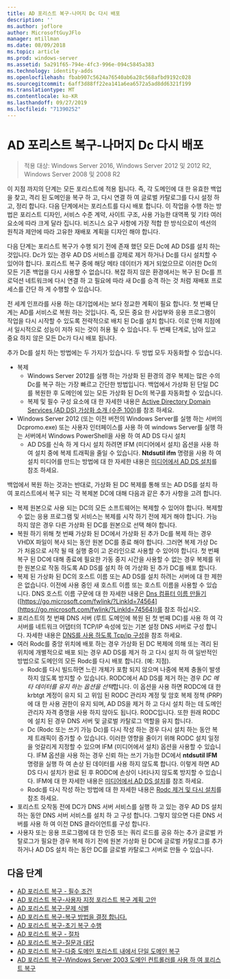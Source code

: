```yaml
---
title: AD 포리스트 복구-나머지 Dc 다시 배포
description: ''
ms.author: joflore
author: MicrosoftGuyJFlo
manager: mtillman
ms.date: 08/09/2018
ms.topic: article
ms.prod: windows-server
ms.assetid: 5a291f65-794e-4fc3-996e-094c5845a383
ms.technology: identity-adds
ms.openlocfilehash: fbab907c5624a76540ab6a28c568afbd9192c028
ms.sourcegitcommit: 6aff3d88ff22ea141a6ea6572a5ad8dd6321f199
ms.translationtype: MT
ms.contentlocale: ko-KR
ms.lasthandoff: 09/27/2019
ms.locfileid: "71390252"
---
```

# <a name="ad-forest-recovery---redeploy-remaining-dcs"></a>AD 포리스트 복구-나머지 Dc 다시 배포

>적용 대상: Windows Server 2016, Windows Server 2012 및 2012 R2, Windows Server 2008 및 2008 R2

이 지점 까지의 단계는 모든 포리스트에 적용 됩니다. 즉, 각 도메인에 대 한 유효한 백업을 찾고, 격리 된 도메인을 복구 하 고, 다시 연결 하 여 글로벌 카탈로그를 다시 설정 하 고, 정리 합니다. 다음 단계에서는 포리스트를 다시 배포 합니다. 이 작업을 수행 하는 방법은 포리스트 디자인, 서비스 수준 계약, 사이트 구조, 사용 가능한 대역폭 및 기타 여러 요소에 따라 크게 달라 집니다. 비즈니스 요구 사항에 가장 적합 한 방식으로이 섹션의 원칙과 제안에 따라 고유한 재배포 계획을 디자인 해야 합니다.  
  
다음 단계는 포리스트 복구가 수행 되기 전에 존재 했던 모든 Dc에 AD DS를 설치 하는 것입니다. Dc가 있는 경우 AD DS 서비스를 강제로 제거 하거나 Dc를 다시 설치할 수 있어야 합니다. 포리스트 복구 중에 해당 메타 데이터가 제거 되었으므로 이러한 Dc의 모든 기존 백업을 다시 사용할 수 없습니다. 복잡 하지 않은 환경에서는 복구 된 Dc를 프로덕션 네트워크에 다시 연결 하 고 필요에 따라 새 Dc를 승격 하는 것 처럼 재배포 프로세스를 간단 하 게 수행할 수 있습니다.  
  
전 세계 인프라를 사용 하는 대기업에서는 보다 정교한 계획이 필요 합니다. 첫 번째 단계는 AD를 서비스로 복원 하는 것입니다. 즉, 모든 중요 한 사업부와 응용 프로그램이 작업을 다시 시작할 수 있도록 전략적으로 배치 된 Dc를 설치 합니다. 이로 인해 지점에서 일시적으로 성능이 저하 되는 것이 허용 될 수 있습니다. 두 번째 단계로, 남아 있고 중요 하지 않은 모든 Dc가 다시 배포 됩니다.  
  
 추가 Dc를 설치 하는 방법에는 두 가지가 있습니다. 두 방법 모두 자동화할 수 있습니다.  
  
- 복제  
   - Windows Server 2012를 실행 하는 가상화 된 환경의 경우 복제는 많은 수의 Dc를 복구 하는 가장 빠르고 간단한 방법입니다. 백업에서 가상화 된 단일 DC를 복원한 후 도메인에 있는 모든 가상화 된 Dc의 복구를 자동화할 수 있습니다.  
   - 복제 및 필수 구성 요소에 대 한 자세한 내용은 [Active Directory Domain Services (AD DS) 가상화 소개 (수준 100)](https://technet.microsoft.com/library/hh831734.aspx)를 참조 하세요.  
- Windows Server 2012 (또는 이전 버전의 Windows Server를 실행 하는 서버의 Dcpromo.exe) 또는 사용자 인터페이스를 사용 하 여 windows Server를 실행 하는 서버에서 Windows PowerShell을 사용 하 여 AD DS 다시 설치  
   - AD DS를 신속 하 게 다시 설치 하려면 IFM (미디어에서 설치) 옵션을 사용 하 여 설치 중에 복제 트래픽을 줄일 수 있습니다. **Ntdsutil ifm** 명령을 사용 하 여 설치 미디어를 만드는 방법에 대 한 자세한 내용은 [미디어에서 AD DS 설치](https://technet.microsoft.com/library/cc770654\(WS.10\).aspx)를 참조 하세요.  

백업에서 복원 하는 것과는 반대로, 가상화 된 DC 복제를 통해 또는 AD DS를 설치 하 여 포리스트에서 복구 되는 각 복제본 DC에 대해 다음과 같은 추가 사항을 고려 합니다.  
  
- 복제 원본으로 사용 되는 DC의 모든 소프트웨어는 복제할 수 있어야 합니다. 복제할 수 없는 응용 프로그램 및 서비스는 복제를 시작 하기 전에 제거 해야 합니다. 가능 하지 않은 경우 다른 가상화 된 DC를 원본으로 선택 해야 합니다.  
- 복원 하기 위해 첫 번째 가상화 된 DC에서 가상화 된 추가 Dc를 복제 하는 경우 VHDX 파일이 복사 되는 동안 원본 DC를 종료 해야 합니다. 그러면 복제 가상 Dc가 처음으로 시작 될 때 실행 중이 고 온라인으로 사용할 수 있어야 합니다. 첫 번째 복구 된 DC에 대해 종료에 필요한 가동 중지 시간을 사용할 수 없는 경우 복제를 위한 원본으로 작동 하도록 AD DS를 설치 하 여 가상화 된 추가 DC를 배포 합니다.  
- 복제 된 가상화 된 DC의 호스트 이름 또는 AD DS를 설치 하려는 서버에 대 한 제한은 없습니다. 이전에 사용 중인 새 호스트 이름 또는 호스트 이름을 사용할 수 있습니다. DNS 호스트 이름 구문에 대 한 자세한 내용은 [Dns 컴퓨터 이름 만들기](https://technet.microsoft.com/library/cc785282.aspx) ([https://go.microsoft.com/fwlink/?LinkId=74564](https://go.microsoft.com/fwlink/?LinkId=74564))를 참조 하십시오.  
- 포리스트의 첫 번째 DNS 서버 (루트 도메인에 복원 된 첫 번째 DC)를 사용 하 여 각 서버를 네트워크 어댑터의 TCP/IP 속성에 있는 기본 설정 DNS 서버로 구성 합니다. 자세한 내용은 [DNS를 사용 하도록 Tcp/ip 구성](https://technet.microsoft.com/library/cc779282.aspx)을 참조 하세요.  
- 여러 Rodc를 중앙 위치에 배포 하는 경우 가상화 된 DC 복제에 의해 또는 격리 된 위치에 개별적으로 배포 되는 경우 AD DS를 제거 하 고 다시 설치 하 여 일반적인 방법으로 도메인의 모든 Rodc를 다시 배포 합니다. (예: 지점).  
   - Rodc를 다시 빌드하면 느린 개체가 포함 되지 않으며 나중에 복제 충돌이 발생 하지 않도록 방지할 수 있습니다. RODC에서 AD DS를 제거 하는 경우 *DC 메타 데이터를 유지 하는 옵션을 선택*합니다. 이 옵션을 사용 하면 RODC에 대 한 krbtgt 계정이 유지 되 고 위임 된 RODC 관리자 계정 및 암호 복제 정책 (PRP)에 대 한 사용 권한이 유지 되며, AD DS을 제거 하 고 다시 설치 하는 데 도메인 관리자 자격 증명을 사용 하지 않아도 됩니다. RODC입니다. 또한 원래 RODC에 설치 된 경우 DNS 서버 및 글로벌 카탈로그 역할을 유지 합니다.  
   - Dc (Rodc 또는 쓰기 가능 Dc)를 다시 작성 하는 경우 다시 설치 하는 동안 복제 트래픽이 증가할 수 있습니다. 이러한 영향을 줄이기 위해 RODC 설치 일정을 엇갈리게 지정할 수 있으며 IFM (미디어에서 설치) 옵션을 사용할 수 있습니다. IFM 옵션을 사용 하는 경우 신뢰 하는 쓰기 가능한 DC에서 **ntdsutil IFM** 명령을 실행 하 여 손상 된 데이터를 사용 하지 않도록 합니다. 이렇게 하면 AD DS 다시 설치가 완료 된 후 RODC에 손상이 나타나지 않도록 방지할 수 있습니다. IFM에 대 한 자세한 내용은 [미디어에서 AD DS 설치](https://technet.microsoft.com/library/cc770654\(WS.10\).aspx)를 참조 하세요.  
   - Rodc를 다시 작성 하는 방법에 대 한 자세한 내용은 [Rodc 제거 및 다시 설치](https://technet.microsoft.com/library/cc835490\(WS.10\).aspx)를 참조 하세요.  
- 포리스트 오작동 전에 DC가 DNS 서버 서비스를 실행 하 고 있는 경우 AD DS 설치 하는 동안 DNS 서버 서비스를 설치 하 고 구성 합니다. 그렇지 않으면 다른 DNS 서버를 사용 하 여 이전 DNS 클라이언트를 구성 합니다.  
- 사용자 또는 응용 프로그램에 대 한 인증 또는 쿼리 로드를 공유 하는 추가 글로벌 카탈로그가 필요한 경우 복제 하기 전에 원본 가상화 된 DC에 글로벌 카탈로그를 추가 하거나 AD DS 설치 하는 동안 DC를 글로벌 카탈로그 서버로 만들 수 있습니다.  
  
## <a name="next-steps"></a>다음 단계

- [AD 포리스트 복구 - 필수 조건](AD-Forest-Recovery-Prerequisties.md)  
- [AD 포리스트 복구-사용자 지정 포리스트 복구 계획 고안](AD-Forest-Recovery-Devising-a-Plan.md)  
- [AD 포리스트 복구-문제 식별](AD-Forest-Recovery-Identify-the-Problem.md)
- [AD 포리스트 복구-복구 방법을 결정 합니다.](AD-Forest-Recovery-Determine-how-to-Recover.md)
- [AD 포리스트 복구-초기 복구 수행](AD-Forest-Recovery-Perform-initial-recovery.md)  
- [AD 포리스트 복구 - 절차](AD-Forest-Recovery-Procedures.md)  
- [AD 포리스트 복구-질문과 대답](AD-Forest-Recovery-FAQ.md)  
- [AD 포리스트 복구-다중 도메인 포리스트 내에서 단일 도메인 복구](AD-Forest-Recovery-Single-Domain-in-Multidomain-Recovery.md)  
- [AD 포리스트 복구-Windows Server 2003 도메인 컨트롤러를 사용 하 여 포리스트 복구](AD-Forest-Recovery-Windows-Server-2003.md)

